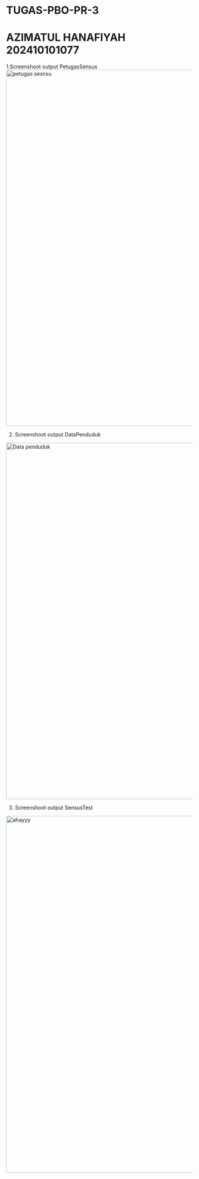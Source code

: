 # TUGAS-PBO-PR-3
# AZIMATUL HANAFIYAH 202410101077

1.Screenshoot output PetugasSensus
<img width="959" alt="petugas sesnsu" src="https://user-images.githubusercontent.com/89617795/134362710-f41eb1b7-f6d7-4567-9d1c-f0af1bd59651.png">

2. Screenshoot output DataPenduduk
<img width="959" alt="Data penduduk" src="https://user-images.githubusercontent.com/89617795/134363112-530d7b28-11ac-4f38-b247-c907a4cae1c0.png">

3. Screenshoot output SensusTest
<img width="960" alt="ahayyy" src="https://user-images.githubusercontent.com/89617795/134363091-d57bf970-e1e1-4bc2-8670-d603c8225034.png">
